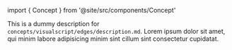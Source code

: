 import { Concept } from '@site/src/components/Concept'

<Concept
  title    = "edges/description"
  kind     = "Core"
  category = "Visualscript"
  block    = {true}>
This is a dummy description for `concepts/visualscript/edges/description.md`.
Lorem ipsum dolor sit amet, qui minim labore adipisicing minim sint cillum sint consectetur cupidatat.
</Concept>


